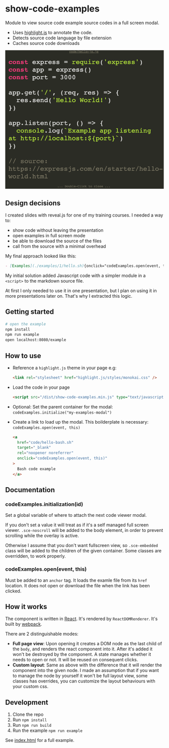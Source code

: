 # show-code-examples

Module to view source code example source codes in a full screen modal.

- Uses [highlight.js](https://www.npmjs.com/package/highlight.js) to annotate the code.
- Detects source code language by file extension
- Caches source code downloads

![Monokai theme with example js code](./docs/images/example.png)

## Design decisions

I created slides with reveal.js for one of my training courses.
I needed a way to:

- show code without leaving the presentation
- open examples in full screen mode
- be able to download the source of the files
- call from the source with a minimal overhead

My final approach looked like this:

```md
- [Examples](./examples/1/hello.sh){onclick="codeExamples.open(event, this)"} {.examples}
```

My initial solution added Javascript code with a simpler module in a `<script>` to the markdown source file.

At first I only needed to use it in one presentation, but I plan on using it in more presentations later on. That's why I extracted this logic.

## Getting started

```bash
# open the example
npm install
npm run example
open localhost:8080/example
```

## How to use

- Reference a `highlight.js` theme in your page e.g:

  ```html
  <link rel="stylesheet" href="highlight.js/styles/monokai.css" />
  ```

- Load the code in your page

  ```html
  <script src="/dist/show-code-examples.min.js" type="text/javascript"></script>
  ```

- Optional: Set the parent container for the modal: `codeExamples.initialize("my-examples-modal")`
- Create a link to load up the modal. This boilderplate is necessary: `codeExamples.open(event, this)`

  ```html
  <a
    href="code/hello-bash.sh"
    target="_blank"
    rel="noopener noreferrer"
    onclick="codeExamples.open(event, this)"
  >
    Bash code example
  </a>
  ```

## Documentation

### codeExamples.initialization(id)

Set a global variable of where to attach the next code viewer modal.

If you don't set a value it will treat as if it's a self managed full screen viewer.
`.sce-noscroll` will be added to the body element, in order to prevent scrolling while the overlay is active.

Otherwise I assume that you don't want fullscreen view, so `.sce-embedded` class will be
added to the children of the given container. Some classes are overridden, to work properly.

### codeExamples.open(event, this)

Must be added to an `anchor` tag. It loads the examle file from its `href` location.
It does not open or download the file when the link has been clicked.

## How it works

The component is written in [React](https://reactjs.org/).
It's rendered by `ReactDOMRenderer`.
It's built by [webpack](https://webpack.js.org/).

There are 2 distinguishable modes:

- **Full page view**: Upon opening it creates a DOM node as the last child of the `body`, and renders the react component into it.
  After it's added it won't be destroyed by the component. A state manages whether it needs to open or not.
  It will be reused on consequent clicks.
- **Custom layout**: Same as above with the difference that it will render the component into the given node.
  I made an assumption that if you want to manage the node by yourself it won't be full layout view, some classes has overrides,
  you can customize the layout behaviours with your custom css.

## Development

1. Clone the repo
1. Run `npm install`
1. Run `npm run build`
1. Run the example `npm run example`

See [index.html](/example/index.html) for a full example.
